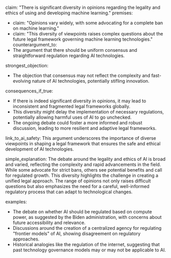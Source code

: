 claim: "There is significant diversity in opinions regarding the legality and ethics of using and developing machine learning."
premises:
  - claim: "Opinions vary widely, with some advocating for a complete ban on machine learning."
  - claim: "This diversity of viewpoints raises complex questions about the future legal framework governing machine learning technologies."
counterargument_to:
  - The argument that there should be uniform consensus and straightforward regulation regarding AI technologies.

strongest_objection:
  - The objection that consensus may not reflect the complexity and fast-evolving nature of AI technologies, potentially stifling innovation.

consequences_if_true:
  - If there is indeed significant diversity in opinions, it may lead to inconsistent and fragmented legal frameworks globally.
  - This diversity might delay the implementation of necessary regulations, potentially allowing harmful uses of AI to go unchecked.
  - The ongoing debate could foster a more informed and robust discussion, leading to more resilient and adaptive legal frameworks.

link_to_ai_safety:
  This argument underscores the importance of diverse viewpoints in shaping a legal framework that ensures the safe and ethical development of AI technologies.

simple_explanation:
  The debate around the legality and ethics of AI is broad and varied, reflecting the complexity and rapid advancements in the field. While some advocate for strict bans, others see potential benefits and call for regulated growth. This diversity highlights the challenge in creating a unified legal approach. The range of opinions not only raises difficult questions but also emphasizes the need for a careful, well-informed regulatory process that can adapt to technological changes.

examples:
  - The debate on whether AI should be regulated based on compute power, as suggested by the Biden administration, with concerns about future accessibility and relevance.
  - Discussions around the creation of a centralized agency for regulating "frontier models" of AI, showing disagreement on regulatory approaches.
  - Historical analogies like the regulation of the internet, suggesting that past technology governance models may or may not be applicable to AI.